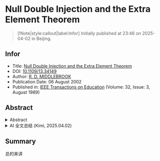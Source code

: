 # Null Double Injection and the Extra Element Theorem

> [!Note|style:callout|label:Infor]
Initially published at 23:46 on 2025-04-02 in Beijing.


## Infor 

- Title: [Null Double Injection and the Extra Element Theorem](https://ieeexplore.ieee.org/document/34149)
- DOI: [10.1109/13.34149](https://doi.org/10.1109/13.34149)
- Author:  [R. D. MIDDLEBROOK](https://ieeexplore.ieee.org/author/37299930400)
- Publication Date: 06 August 2002
- Published in: [IEEE Transactions on Education](https://ieeexplore.ieee.org/xpl/RecentIssue.jsp?punumber=13) (Volume: 32, Issue: 3, August 1989)

## Abstract

<!-- details begin -->
<details>
<summary>Abstract</summary>

The extra element theorem (EET) states that any transfer function of a linear system can be expressed in terms of its value when a given 'extra' element is absent, and a correction factor involving the extra element and two driving-point impedances are seen by the element. 

In the present work, the EET is derived and applied to several examples in a manner that has been developed and refined in the classroom over a number of years. 
The concept of null double injection is introduced first, because it is the key to making easy the calculation of the two driving-point impedances needed for the EET correction factor.
The EET for series and parallel elements is then considered, and attention is also given to the EET as an analysis tool, to the symmetry of the two forms of the EET, and to return ratios and sensitivity.
</details>


<!-- 
原文摘要：
``` txt
Abstract:

The extra element theorem (EET) states that any transfer function of a 
linear system can be expressed in terms of its value when a given 'extra' 
element is absent, and a correction factor involving the extra element 
and two driving-point impedances are seen by the element. In the present 
work, the EET is derived and applied to several examples in a manner that 
has been developed and refined in the classroom over a number of years. 

The concept of null double injection is introduced first, because it is 
the key to making easy the calculation of the two driving-point impedances 
needed for the EET correction factor. The EET for series and parallel 
elements is then considered, and attention is also given to the EET as an 
analysis tool, to the symmetry of the two forms of the EET, and to return 
ratios and sensitivity.
```
 -->
<!-- details begin -->

<div>

<details>
<summary>AI 全文总结 (Kimi, 2025.04.02)</summary>

这篇文章由R. D. Middlebrook撰写，发表于1989年8月的《IEEE Transactions on Education》第32卷第3期，题为“Null Double Injection and the Extra Element Theorem”。文章主要介绍了额外元素定理（Extra Element Theorem, EET）及其在电路分析中的应用，通过引入“空双重注入”（null double injection）的概念，简化了线性系统中额外元件对传递函数的影响分析。

### 背景知识
在电路设计过程中，通常需要对电路模型进行各种传递函数（如增益）的分析。当需要在已有的电路模型中添加一个额外元件时，传统的做法是重新对整个电路进行分析，这无疑增加了分析的复杂性。额外元素定理（EET）提供了一种避免从头开始分析的方法。它通过计算两个关键的驱动点阻抗（driving point impedances），将额外元件对传递函数的影响以修正因子的形式表达出来。

### 研究方法
文章首先介绍了“空双重注入”的概念。在一个线性系统中，如果有两个驱动信号，通过调整这两个信号使得其中一个输出为零，这种条件被称为“空双重注入”。在这种条件下，系统的传递函数可以通过特定的公式表达，这个公式是EET的基础。

EET的核心思想是：任何线性系统的传递函数都可以表示为在缺少某个“额外”元件时的值，以及一个包含该额外元件和两个驱动点阻抗的修正因子。这两个驱动点阻抗分别是在额外元件位置处，有无该元件时的阻抗。

### 实验与案例分析
文章通过多个例子展示了EET的应用。以下是一些关键的案例：

1. **共发射极放大器（CE Amplifier）**：文章以一个简单的共发射极放大器为例，展示了如何使用EET来考虑发射极旁路电容（C2）对增益的影响。通过计算参考电路（没有C2时的电路）的增益和两个驱动点阻抗，文章展示了如何通过EET修正因子直接得到包含C2时的增益。

2. **输入阻抗计算**：在另一个例子中，文章展示了如何使用EET来计算包含C2时的输入阻抗。通过将C2视为额外元件，文章详细说明了如何计算两个驱动点阻抗，并最终得到输入阻抗的表达式。

3. **依赖源的EET**：文章还扩展了EET的应用，考虑了额外元件是依赖源的情况。通过一个例子，展示了如何使用EET来分析依赖源对系统增益的影响。

### 关键结论
- **EET的应用**：EET不仅适用于增益的计算，还可以用于任何传递函数的分析，包括输入阻抗、输出阻抗等。
- **修正因子的物理意义**：修正因子直接揭示了额外元件对原始结果的修改。
- **简化分析**：EET允许通过分析一个更简单的电路（缺少额外元件的电路）来获得完整的传递函数结果。
- **对称性**：EET的两种形式（并联和串联）之间存在对称性，可以通过已知的三个参数计算第四个参数。
- **敏感度分析**：EET还可以用于分析传递函数对元件值变化的敏感度。

### 方法细节
- **空双重注入的计算**：通过调整两个输入信号，使得一个输出为零，从而简化了驱动点阻抗的计算。
- **修正因子的计算**：修正因子包含额外元件和两个驱动点阻抗，这些阻抗在额外元件存在和不存在的情况下分别计算。
- **EET的两种形式**：对于并联和串联的额外元件，EET有两种形式，分别对应于额外元件的阻抗为无穷大和零的情况。

### 观点与现象
文章强调了EET作为一种分析工具的价值，尤其是在处理复杂电路时，它可以显著简化分析过程。通过将复杂的电路分析分解为对更简单电路的分析，EET使得工程师能够更高效地处理电路设计中的问题。此外，文章还指出，尽管EET的概念可能对学生来说较为陌生，但通过实践和例子，他们可以逐渐掌握这一强大的工具。
</details>
</div>



## Summary

总的来讲